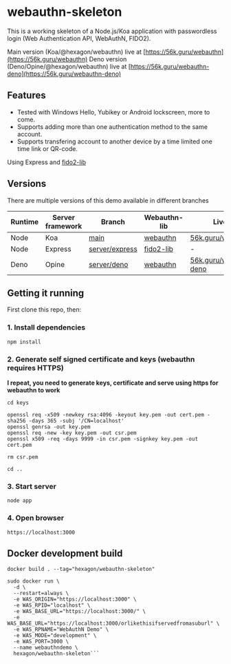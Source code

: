# webauthn-skeleton

This is a working skeleton of a Node.js/Koa application with passwordless login (Web Authentication API, WebAuthN, FIDO2).

Main version (Koa/@hexagon/webauthn) live at [https://56k.guru/webauthn](https://56k.guru/webauthn)
Deno version (Deno/Opine/@hexagon/webauthn) live at [https://56k.guru/webauthn-deno](https://56k.guru/webauthn-deno)

## Features

*  Tested with Windows Hello, Yubikey or Android lockscreen, more to come.
*  Supports adding more than one authentication method to the same account.
*  Supports transfering account to another device by a time limited one time link or QR-code.

Using Express and [fido2-lib](https://www.npmjs.com/package/fido2-lib)

## Versions

There are multiple versions of this demo available in different branches

| Runtime | Server framework | Branch | Webauthn-lib | Live at |
| ------- | ---------------- | ------ | ------------ | ------- |
| Node | Koa | [main](https://github.com/Hexagon/webauthn-skeleton) | [webauthn](https://github.com/hexagon/webauthn) | [56k.guru/webauthn](https://56k.guru/webauthn) |
| Node | Express | [server/express](https://github.com/Hexagon/webauthn-skeleton/tree/server/express) | [fido2-lib](https://www.npmjs.com/package/fido2-lib) | - |
| Deno | Opine | [server/deno](https://github.com/Hexagon/webauthn-skeleton/tree/server/deno) | [webauthn](https://github.com/hexagon/webauthn) | [56k.guru/webauthn-deno](https://56k.guru/webauthn-deno) |

## Getting it running

First clone this repo, then:

### 1. Install dependencies

```npm install```

### 2. Generate self signed certificate and keys (webauthn requires HTTPS)

**I repeat, you need to generate keys, certificate and serve using https for webauthn to work**

```
cd keys

openssl req -x509 -newkey rsa:4096 -keyout key.pem -out cert.pem -sha256 -days 365 -subj '/CN=localhost'
openssl genrsa -out key.pem
openssl req -new -key key.pem -out csr.pem
openssl x509 -req -days 9999 -in csr.pem -signkey key.pem -out cert.pem

rm csr.pem

cd ..
```

### 3. Start server 

```node app```

### 4. Open browser

```https://localhost:3000```

## Docker development build

```docker build . --tag="hexagon/webauthn-skeleton"```

```
sudo docker run \
  -d \
  --restart=always \
  -e WAS_ORIGIN="https://localhost:3000" \
  -e WAS_RPID="localhost" \
  -e WAS_BASE_URL="https://localhost:3000/" \
  -e WAS_BASE_URL="https://localhost:3000/orlikethisifservedfromasuburl" \
  -e WAS_RPNAME="WebAuthN Demo" \
  -e WAS_MODE="development" \
  -e WAS_PORT=3000 \
  --name webauthndemo \
  hexagon/webauthn-skeleton```

